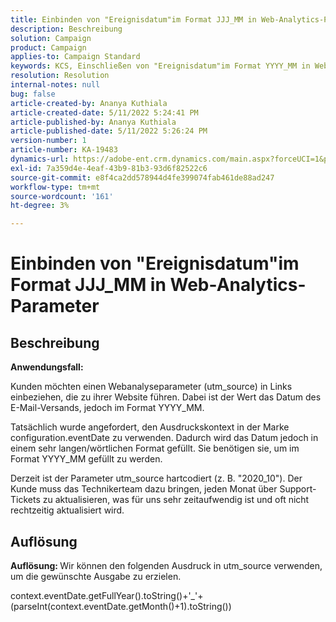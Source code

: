 ```yaml
---
title: Einbinden von "Ereignisdatum"im Format JJJ_MM in Web-Analytics-Parameter
description: Beschreibung
solution: Campaign
product: Campaign
applies-to: Campaign Standard
keywords: KCS, Einschließen von "Ereignisdatum"im Format YYYY_MM in Web Analytics-Parameter
resolution: Resolution
internal-notes: null
bug: false
article-created-by: Ananya Kuthiala
article-created-date: 5/11/2022 5:24:41 PM
article-published-by: Ananya Kuthiala
article-published-date: 5/11/2022 5:26:24 PM
version-number: 1
article-number: KA-19483
dynamics-url: https://adobe-ent.crm.dynamics.com/main.aspx?forceUCI=1&pagetype=entityrecord&etn=knowledgearticle&id=78f18337-4fd1-ec11-a7b5-0022480a8e40
exl-id: 7a359d4e-4eaf-43b9-81b3-93d6f82522c6
source-git-commit: e8f4ca2dd578944d4fe399074fab461de88ad247
workflow-type: tm+mt
source-wordcount: '161'
ht-degree: 3%

---
```


# Einbinden von &quot;Ereignisdatum&quot;im Format JJJ_MM in Web-Analytics-Parameter

## Beschreibung


<b>Anwendungsfall:</b>

Kunden möchten einen Webanalyseparameter (utm_source) in Links einbeziehen, die zu ihrer Website führen. Dabei ist der Wert das Datum des E-Mail-Versands, jedoch im Format YYYY_MM.

Tatsächlich wurde angefordert, den Ausdruckskontext in der Marke configuration.eventDate zu verwenden. Dadurch wird das Datum jedoch in einem sehr langen/wörtlichen Format gefüllt. Sie benötigen sie, um im Format YYYY_MM gefüllt zu werden.

Derzeit ist der Parameter utm_source hartcodiert (z. B. &quot;2020_10&quot;). Der Kunde muss das Technikerteam dazu bringen, jeden Monat über Support-Tickets zu aktualisieren, was für uns sehr zeitaufwendig ist und oft nicht rechtzeitig aktualisiert wird.


## Auflösung


<b>Auflösung: </b>Wir können den folgenden Ausdruck in utm_source verwenden, um die gewünschte Ausgabe zu erzielen.

context.eventDate.getFullYear().toString()+&#39;_&#39;+(parseInt(context.eventDate.getMonth()+1).toString())
